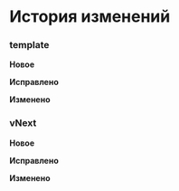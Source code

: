 # История изменений

### template

**Новое**

**Исправлено**

**Изменено**

### vNext

**Новое**

**Исправлено**

**Изменено**
